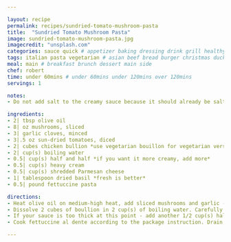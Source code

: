```yaml
---

layout: recipe
permalink: recipes/sundried-tomato-mushroom-pasta 
title:  "Sundried Tomato Mushroom Pasta"
image: sundried-tomato-mushroom-pasta.jpg 
imagecredit: "unsplash.com" 
categories: sauce quick # appetizer baking dressing drink grill healthyish marinade oven pickling quick raw salad sandwich sauce snack soup
tags: italian pasta vegetarian # asian beef bread burger christmas duck french fruit indian italian mexican nuts pasta pork poultry rice seafood thanksgiving vegetarian
meal: main # breakfast brunch dessert main side
chef: robert 
time: under 60mins # under 60mins under 120mins over 120mins
servings: 1 

notes:
- Do not add salt to the creamy sauce because it should already be salty enough from the dissolved boullion cubes. Only in the very end when the sauce is done, you may add some salt after tasting.

ingredients:
- 2| tbsp olive oil
- 8| oz mushrooms, sliced
- 3| garlic cloves, minced
- 3|.5 oz sun-dried tomatoes, diced
- 2| cubes chicken bullion *use vegetarian bouillon for vegetarian version*
- 2| cup(s) boiling water
- 0.5| cup(s) half and half *if you want it more creamy, add more*
- 0.5| cup(s) heavy cream
- 0.5| cup(s) shredded Parmesan cheese
- 1| tablespoon dried basil *fresh is better*
- 0.5| pound fettuccine pasta

directions:
- Heat olive oil on medium-high heat, add sliced mushrooms and garlic - and cook the vegetables for about 3 minutes. Add diced sun-dried tomatoes. Reduce heat.
- Dissolve 2 cubes of boullion in 2 cup(s) of boiling water. Carefully add the broth to the skillet - continue to cook the vegetables in a chicken broth on medium heat until the mushrooms and sun-dried tomatoes absorb some of the broth and the broth reduces somewhat. Add half and half, heavy cream and bring to boil just for a short moment. Add Parmesan cheese and cook the sauce, stirring, for a couple of minutes, on low-medium heat until the cheese melts. Add the basil.
- If your sauce is too thick at this point - add another 1/2 cup(s) half and half. If your sauce looks thin to you - do not continue simmering the sauce to thicken it as you will be adding pasta shortly (in the next step) - and pasta will absorb some of the sauce liquid. Even if the sauce looks thin now, it will not be so thin once you add pasta.
- Cook fettuccine al dente according to the package instruction. Drain and rinse in cold water (this will stop the cooking). Add the fettuccine into the sauce and continue cooking the sauce with the pasta in it, on medium heat, for a couple of minutes (or more - to achieve the desired thickness) stirring constantly to coat well.

---
```

